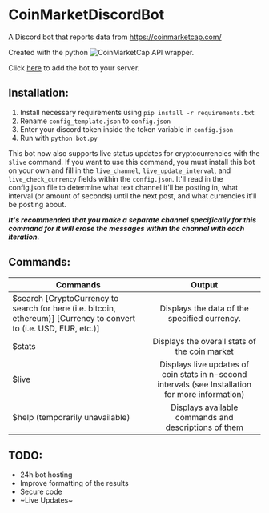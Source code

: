 # CoinMarketDiscordBot
A Discord bot that reports data from https://coinmarketcap.com/

Created with the python ![CoinMarketCap API](https://github.com/mrsmn/coinmarketcap-api) wrapper.

Click [here](https://discordapp.com/oauth2/authorize?&client_id=353373501274456065&scope=bot) to add the bot to your server.

## Installation:
1. Install necessary requirements using ```pip install -r requirements.txt```
2. Rename `config_template.json` to `config.json`
3. Enter your discord token inside the token variable in `config.json`
4. Run with ```python bot.py```

This bot now also supports live status updates for cryptocurrencies with the `$live` command. If you want to use this command, you must install this bot on your own and fill in the `live_channel`, `live_update_interval`, and `live_check_currency` fields within the `config.json`. It'll read in the config.json file to determine what text channel it'll be posting in, what interval (or amount of seconds) until the next post, and what currencies it'll be posting about. 

***It's recommended that you make a separate channel specifically for this command for it will erase the messages within the channel with each iteration.*** 

## Commands:
| Commands      | Output        |
| ------------- |:-------------:|
| $search [CryptoCurrency to search for here (i.e. bitcoin, ethereum)] [Currency to convert to (i.e. USD, EUR, etc.)] | Displays the data of the specified currency. |
| $stats | Displays the overall stats of the coin market |
| $live | Displays live updates of coin stats in n-second intervals (see Installation for more information) |
| $help (temporarily unavailable) | Displays available commands and descriptions of them |

## TODO:

- ~~24h bot hosting~~
- Improve formatting of the results
- Secure code
- ~Live Updates~

